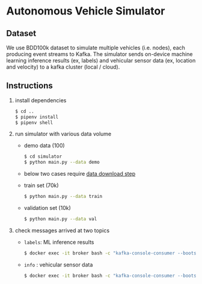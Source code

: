 # Autonomous Vehicle Simulator

## Dataset

We use BDD100k dataset to simulate multiple vehicles (i.e. nodes), each producing event streams to Kafka. The simulator sends on-device machine learning inference results (ex, labels) and vehicular sensor data (ex, location and velocity) to a kafka cluster (local / cloud).

## Instructions

1. install dependencies

    ```sh
    $ cd ..
    $ pipenv install
    $ pipenv shell
    ```

2. run simulator with various data volume

    - demo data (100)

        ```sh
        $ cd simulator
        $ python main.py --data demo
        ```

    - below two cases require [data download step](../data/README.md)

    - train set (70k)

        ```sh
        $ python main.py --data train
        ```

    - validation set (10k)

        ```sh
        $ python main.py --data val
        ```

3. check messages arrived at two topics

    - `labels`: ML inference results

        ```sh
        $ docker exec -it broker bash -c "kafka-console-consumer --bootstrap-server localhost:9092 --topic labels --from-beginning"
        ```

    - `info`  : vehicular sensor data

        ```sh
        $ docker exec -it broker bash -c "kafka-console-consumer --bootstrap-server localhost:9092 --topic info --from-beginning"
        ```
